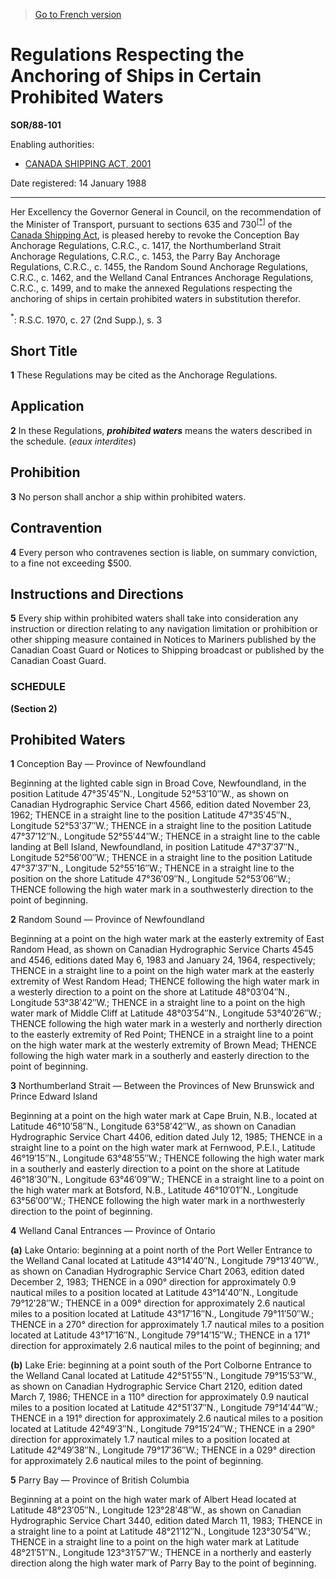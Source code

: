 > [Go to French version](/fr/Règlements/Décrets,%20ordonnances%20et%20règlements%20statutaires/88/101.md)

# Regulations Respecting the Anchoring of Ships in Certain Prohibited Waters

**SOR/88-101**

Enabling authorities: 
- [CANADA SHIPPING ACT, 2001](/en/Acts/Statutes%20of%20Canada/2001/c.%2026.md)

Date registered: 14 January 1988

----------

Her Excellency the Governor General in Council, on the recommendation of the Minister of Transport, pursuant to sections 635 and 730<sup><a href='#fn_1e'>[*]</a></sup> of the [Canada Shipping Act](/en/Acts/Revised%20Statutes%20of%20Canada/S/S-9.md), is pleased hereby to revoke the Conception Bay Anchorage Regulations, C.R.C., c. 1417, the Northumberland Strait Anchorage Regulations, C.R.C., c. 1453, the Parry Bay Anchorage Regulations, C.R.C., c. 1455, the Random Sound Anchorage Regulations, C.R.C., c. 1462, and the Welland Canal Entrances Anchorage Regulations, C.R.C., c. 1499, and to make the annexed Regulations respecting the anchoring of ships in certain prohibited waters in substitution therefor.

<a name='fn_1e'><sup>*</sup></a>: R.S.C. 1970, c. 27 (2nd Supp.), s. 3<br />




## Short Title


**1** These Regulations may be cited as the Anchorage Regulations.




## Application


**2** In these Regulations, ***prohibited waters*** means the waters described in the schedule. (*eaux interdites*)




## Prohibition


**3** No person shall anchor a ship within prohibited waters.




## Contravention


**4** Every person who contravenes section is liable, on summary conviction, to a fine not exceeding $500.




## Instructions and Directions


**5** Every ship within prohibited waters shall take into consideration any instruction or direction relating to any navigation limitation or prohibition or other shipping measure contained in Notices to Mariners published by the Canadian Coast Guard or Notices to Shipping broadcast or published by the Canadian Coast Guard.




### **SCHEDULE** 
**(Section 2)**
## Prohibited Waters
**1** Conception Bay — Province of Newfoundland

Beginning at the lighted cable sign in Broad Cove, Newfoundland, in the position Latitude 47°35′45″N., Longitude 52°53′10″W., as shown on Canadian Hydrographic Service Chart 4566, edition dated November 23, 1962; THENCE in a straight line to the position Latitude 47°35′45″N., Longitude 52°53′37″W.; THENCE in a straight line to the position Latitude 47°37′12″N., Longitude 52°55′44″W.; THENCE in a straight line to the cable landing at Bell Island, Newfoundland, in position Latitude 47°37′37″N., Longitude 52°56′00″W.; THENCE in a straight line to the position Latitude 47°37′37″N., Longitude 52°55′16″W.; THENCE in a straight line to the position on the shore Latitude 47°36′09″N., Longitude 52°53′06″W.; THENCE following the high water mark in a southwesterly direction to the point of beginning.




**2** Random Sound — Province of Newfoundland

Beginning at a point on the high water mark at the easterly extremity of East Random Head, as shown on Canadian Hydrographic Service Charts 4545 and 4546, editions dated May 6, 1983 and January 24, 1964, respectively; THENCE in a straight line to a point on the high water mark at the easterly extremity of West Random Head; THENCE following the high water mark in a westerly direction to a point on the shore at Latitude 48°03′04″N., Longitude 53°38′42″W.; THENCE in a straight line to a point on the high water mark of Middle Cliff at Latitude 48°03′54″N., Longitude 53°40′26″W.; THENCE following the high water mark in a westerly and northerly direction to the easterly extremity of Red Point; THENCE in a straight line to a point on the high water mark at the westerly extremity of Brown Mead; THENCE following the high water mark in a southerly and easterly direction to the point of beginning.




**3** Northumberland Strait — Between the Provinces of New Brunswick and Prince Edward Island

Beginning at a point on the high water mark at Cape Bruin, N.B., located at Latitude 46°10′58″N., Longitude 63°58′42″W., as shown on Canadian Hydrographic Service Chart 4406, edition dated July 12, 1985; THENCE in a straight line to a point on the high water mark at Fernwood, P.E.I., Latitude 46°19′15″N., Longitude 63°48′55″W.; THENCE following the high water mark in a southerly and easterly direction to a point on the shore at Latitude 46°18′30″N., Longitude 63°46′09″W.; THENCE in a straight line to a point on the high water mark at Botsford, N.B., Latitude 46°10′01″N., Longitude 63°56′00″W.; THENCE following the high water mark in a northwesterly direction to the point of beginning.




**4** Welland Canal Entrances — Province of Ontario

**(a)** Lake Ontario: beginning at a point north of the Port Weller Entrance to the Welland Canal located at Latitude 43°14′40″N., Longitude 79°13′40″W., as shown on Canadian Hydrographic Service Chart 2063, edition dated December 2, 1983; THENCE in a 090° direction for approximately 0.9 nautical miles to a position located at Latitude 43°14′40″N., Longitude 79°12′28″W.; THENCE in a 009° direction for approximately 2.6 nautical miles to a position located at Latitude 43°17′16″N., Longitude 79°11′50″W.; THENCE in a 270° direction for approximately 1.7 nautical miles to a position located at Latitude 43°17′16″N., Longitude 79°14′15″W.; THENCE in a 171° direction for approximately 2.6 nautical miles to the point of beginning; and



**(b)** Lake Erie: beginning at a point south of the Port Colborne Entrance to the Welland Canal located at Latitude 42°51′55″N., Longitude 79°15′53″W., as shown on Canadian Hydrographic Service Chart 2120, edition dated March 7, 1986; THENCE in a 110° direction for approximately 0.9 nautical miles to a position located at Latitude 42°51′37″N., Longitude 79°14′44″W.; THENCE in a 191° direction for approximately 2.6 nautical miles to a position located at Latitude 42°49′3″N., Longitude 79°15′24″W.; THENCE in a 290° direction for approximately 1.7 nautical miles to a position located at Latitude 42°49′38″N., Longitude 79°17′36″W.; THENCE in a 029° direction for approximately 2.6 nautical miles to the point of beginning.




**5** Parry Bay — Province of British Columbia

Beginning at a point on the high water mark of Albert Head located at Latitude 48°23′05″N., Longitude 123°28′48″W., as shown on Canadian Hydrographic Service Chart 3440, edition dated March 11, 1983; THENCE in a straight line to a point at Latitude 48°21′12″N., Longitude 123°30′54″W.; THENCE in a straight line to a point on the high water mark at Latitude 48°21′51″N., Longitude 123°31′57″W.; THENCE in a northerly and easterly direction along the high water mark of Parry Bay to the point of beginning.





